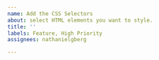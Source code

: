 ```yaml
---
name: Add the CSS Selectors
about: select HTML elements you want to style.
title: ''
labels: Feature, High Priority
assignees: nathanielgberg

---
```



